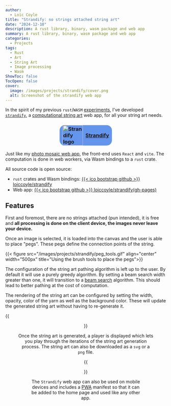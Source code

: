 ```yaml
---
author:
  - Loïc Coyle
title: "Strandify: no strings attached string art"
date: "2024-12-10"
description: A rust library, binary, wasm package and web app
summary: A rust library, binary, wasm package and web app
categories:
  - Projects
tags:
  - Rust
  - Art
  - String Art
  - Image processing
  - Wasm
ShowToc: false
TocOpen: false
cover:
  image: /images/projects/strandify/cover.png
  alt: Screenshot of the strandify web app
---
```


In the spirit of my previous `rust`/`WASM` [experiments](https://loiccoyle/projects/phomo_webapp.md), I've developed [`strandify`](https://strandify.loiccoyle.com), a [computational string art](https://en.wikipedia.org/wiki/String_art) web app, for all your string art needs.

<h3>
  <a href="https://loiccoyle.com/strandify" style="display: flex; align-items: center; justify-content: center; gap: 0.5em; background-color: cornflowerblue; border-radius: 1em; margin:auto; max-width: 10em;">
    <img src="/images/projects/strandify/logo.png" alt="Strandify logo" width="64px" />
    Strandify
  </a>
</h3>

Just like my [photo mosaic web app](https://loiccoyle.com/projects/phomo_webapp), the front-end uses `React` and `vite`. The computation is done in web workers, via Wasm bindings to a `rust` crate.

All source code is open source:

- `rust` crates and Wasm bindings: [{{< ico bootstrap github >}} loiccoyle/strandify](https://github.com/loiccoyle/strandify)
- Web app: [{{< ico bootstrap github >}} loiccoyle/strandify(gh-pages)](https://github.com/loiccoyle/strandify/tree/gh-pages)

## Features

First and foremost, there are no strings attached (pun intended), it is free and **all processing is done on the client device, the images never leave your device.**

Once an image is selected, it is loaded into the canvas and the user is able to place "pegs". These pegs define the connection points of the string.

{{< figure src="/images/projects/strandify/peg_tools.gif" align="center" width="500px" title="Using the brush tools to place the pegs">}}

The configuration of the string art pathing algorithm is left up to the user. By default it will use a purely greedy algorithm. By setting a beam search width greater than one, it will transition to a [beam search](https://en.wikipedia.org/wiki/Beam_search) algorithm. This should lead to better pathing at the cost of computation.

The rendering of the string art can be configured by setting the width, opacity, color of the yarn as well as the background color. These will update the generated string art without having to re-generate it.

{{<figure src="/images/projects/strandify/config_options.png" width="500px" align="center" title="String art pather configuration options">}}

Once the string art is generated, a player is displayed which lets you play through the iterations of the string art generation process. The string art can also be downloaded as a `svg` or a `png` file.

{{<figure src="/images/projects/strandify/player.gif" width="500px" align="center" title="Playing through the generated string art">}}

The `Strandify` web app can also be used on mobile devices and includes a [PWA](https://en.wikipedia.org/wiki/Progressive_web_app) manifest so that it can be added to the home page and used like any other app.
